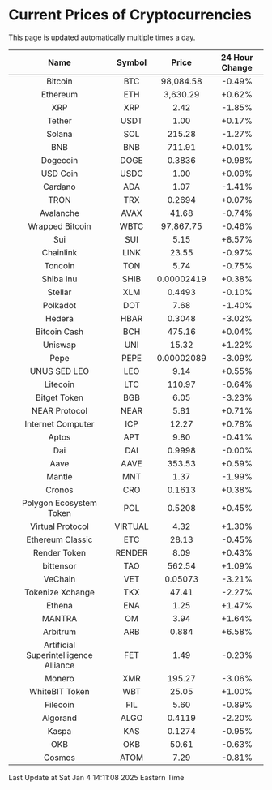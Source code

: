# Current Prices of Cryptocurrencies
This page is updated automatically multiple times a day.

| Name | Symbol | Price | 24 Hour Change |
| :---: |:---:| :---: | :---: |
| Bitcoin | BTC | 98,084.58 | -0.49% |
| Ethereum | ETH | 3,630.29 | +0.62% |
| XRP | XRP | 2.42 | -1.85% |
| Tether | USDT | 1.00 | +0.17% |
| Solana | SOL | 215.28 | -1.27% |
| BNB | BNB | 711.91 | +0.01% |
| Dogecoin | DOGE | 0.3836 | +0.98% |
| USD Coin | USDC | 1.00 | +0.09% |
| Cardano | ADA | 1.07 | -1.41% |
| TRON | TRX | 0.2694 | +0.07% |
| Avalanche | AVAX | 41.68 | -0.74% |
| Wrapped Bitcoin | WBTC | 97,867.75 | -0.46% |
| Sui | SUI | 5.15 | +8.57% |
| Chainlink | LINK | 23.55 | -0.97% |
| Toncoin | TON | 5.74 | -0.75% |
| Shiba Inu | SHIB | 0.00002419 | +0.38% |
| Stellar | XLM | 0.4493 | -0.10% |
| Polkadot | DOT | 7.68 | -1.40% |
| Hedera | HBAR | 0.3048 | -3.02% |
| Bitcoin Cash | BCH | 475.16 | +0.04% |
| Uniswap | UNI | 15.32 | +1.22% |
| Pepe | PEPE | 0.00002089 | -3.09% |
| UNUS SED LEO | LEO | 9.14 | +0.55% |
| Litecoin | LTC | 110.97 | -0.64% |
| Bitget Token | BGB | 6.05 | -3.23% |
| NEAR Protocol | NEAR | 5.81 | +0.71% |
| Internet Computer | ICP | 12.27 | +0.78% |
| Aptos | APT | 9.80 | -0.41% |
| Dai | DAI | 0.9998 | -0.00% |
| Aave | AAVE | 353.53 | +0.59% |
| Mantle | MNT | 1.37 | -1.99% |
| Cronos | CRO | 0.1613 | +0.38% |
| Polygon Ecosystem Token | POL | 0.5208 | +0.45% |
| Virtual Protocol | VIRTUAL | 4.32 | +1.30% |
| Ethereum Classic | ETC | 28.13 | -0.45% |
| Render Token | RENDER | 8.09 | +0.43% |
| bittensor | TAO | 562.54 | +1.09% |
| VeChain | VET | 0.05073 | -3.21% |
| Tokenize Xchange | TKX | 47.41 | -2.27% |
| Ethena | ENA | 1.25 | +1.47% |
| MANTRA | OM | 3.94 | +1.64% |
| Arbitrum | ARB | 0.884 | +6.58% |
| Artificial Superintelligence Alliance | FET | 1.49 | -0.23% |
| Monero | XMR | 195.27 | -3.06% |
| WhiteBIT Token | WBT | 25.05 | +1.00% |
| Filecoin | FIL | 5.60 | -0.89% |
| Algorand | ALGO | 0.4119 | -2.20% |
| Kaspa | KAS | 0.1274 | -0.95% |
| OKB | OKB | 50.61 | -0.63% |
| Cosmos | ATOM | 7.29 | -0.81% |

Last Update at Sat Jan  4 14:11:08 2025 Eastern Time